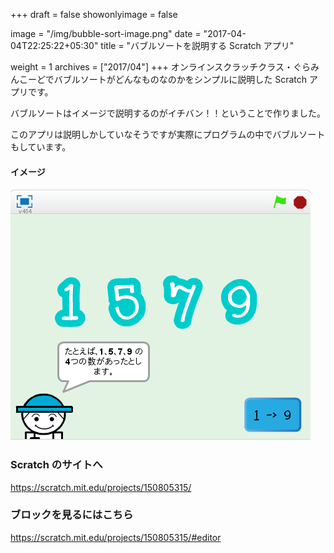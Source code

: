 +++
draft = false
showonlyimage = false

image = "/img/bubble-sort-image.png"
date = "2017-04-04T22:25:22+05:30"
title = "バブルソートを説明する Scratch アプリ"

weight = 1
archives = ["2017/04"]
+++
オンラインスクラッチクラス・ぐらみんこーどでバブルソートがどんなものなのかをシンプルに説明した Scratch アプリです。

バブルソートはイメージで説明するのがイチバン！！ということで作りました。

このアプリは説明しかしていなそうですが実際にプログラムの中でバブルソートもしています。

<!--more-->

#### イメージ
![イメージ](/img/bubble-sort-image.png)

### Scratch のサイトへ
https://scratch.mit.edu/projects/150805315/

### ブロックを見るにはこちら
https://scratch.mit.edu/projects/150805315/#editor
